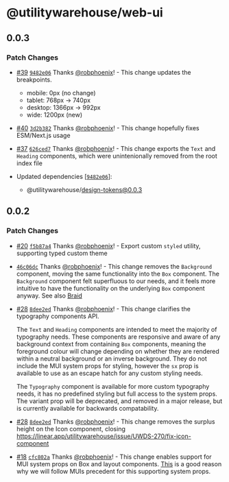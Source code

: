 # @utilitywarehouse/web-ui

## 0.0.3

### Patch Changes

- [#39](https://github.com/utilitywarehouse/design-systems/pull/39) [`9482e06`](https://github.com/utilitywarehouse/design-systems/commit/9482e06b14080d8fa063191570e3d8b10f12a00b) Thanks [@robphoenix](https://github.com/robphoenix)! - This change updates the breakpoints.

  - mobile: 0px (no change)
  - tablet: 768px -> 740px
  - desktop: 1366px -> 992px
  - wide: 1200px (new)

- [#40](https://github.com/utilitywarehouse/design-systems/pull/40) [`3d2b382`](https://github.com/utilitywarehouse/design-systems/commit/3d2b382cfa55b66110820c819fde1608cde87409) Thanks [@robphoenix](https://github.com/robphoenix)! - This change hopefully fixes ESM/Next.js usage

- [#37](https://github.com/utilitywarehouse/design-systems/pull/37) [`626ced7`](https://github.com/utilitywarehouse/design-systems/commit/626ced70afaee20e1cd6152c20ac7a8f46bdecb5) Thanks [@robphoenix](https://github.com/robphoenix)! - This change exports the `Text` and `Heading` components, which were unintenionally removed from the root index file

- Updated dependencies [[`9482e06`](https://github.com/utilitywarehouse/design-systems/commit/9482e06b14080d8fa063191570e3d8b10f12a00b)]:
  - @utilitywarehouse/design-tokens@0.0.3

## 0.0.2

### Patch Changes

- [#20](https://github.com/utilitywarehouse/design-systems/pull/20) [`f5b87a4`](https://github.com/utilitywarehouse/design-systems/commit/f5b87a470c0537b9d297a5fc6e3adac42d3def2a) Thanks [@robphoenix](https://github.com/robphoenix)! - Export custom `styled` utility, supporting typed custom theme

- [`46c06dc`](https://github.com/utilitywarehouse/design-systems/commit/46c06dce3240109fcc6a966a894f1f62b61addbb) Thanks [@robphoenix](https://github.com/robphoenix)! - This change removes the `Background` component, moving the same functionality into the `Box` component. The `Background` component felt superfluous to our needs, and it feels more intuitive to have the functionality on the underlying `Box` component anyway. See also [Braid](https://seek-oss.github.io/braid-design-system/components/Box#backgrounds)

- [#28](https://github.com/utilitywarehouse/design-systems/pull/28) [`8dee2ed`](https://github.com/utilitywarehouse/design-systems/commit/8dee2eddf885c33e9283369bd8aa0c22c0dd557a) Thanks [@robphoenix](https://github.com/robphoenix)! - This change clarifies the typography components API.

  The `Text` and `Heading` components are intended to meet the majority of typography needs. These components are responsive and aware of any background context from containing `Box` components, meaning the foreground colour will change depending on whether they are rendered within a neutral background or an inverse background. They do not include the MUI system props for styling, however the `sx` prop is available to use as an escape hatch for any custom styling needs.

  The `Typography` component is available for more custom typography needs, it has no predefined styling but full access to the system props. The variant prop will be deprecated, and removed in a major release, but is currently available for backwards compatability.

- [#28](https://github.com/utilitywarehouse/design-systems/pull/28) [`8dee2ed`](https://github.com/utilitywarehouse/design-systems/commit/8dee2eddf885c33e9283369bd8aa0c22c0dd557a) Thanks [@robphoenix](https://github.com/robphoenix)! - This change removes the surplus height on the Icon component, closing https://linear.app/utilitywarehouse/issue/UWDS-270/fix-icon-component

- [#18](https://github.com/utilitywarehouse/design-systems/pull/18) [`cfc802a`](https://github.com/utilitywarehouse/design-systems/commit/cfc802afa77cd72875fa88dc5a1cf4a01f031aff) Thanks [@robphoenix](https://github.com/robphoenix)! - This change enables support for MUI system props on Box and layout components. [This](https://mui.com/system/getting-started/usage/#api-tradeoff) is a good reason why we will follow MUIs precedent for this supporting system props.
